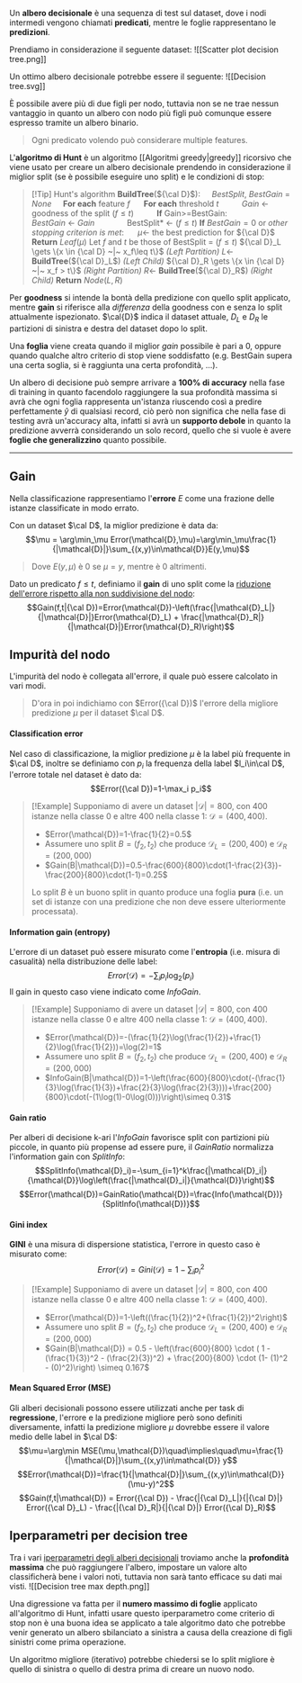 Un **albero decisionale** è una sequenza di test sul dataset, dove i nodi intermedi vengono chiamati **predicati**, mentre le foglie rappresentano le **predizioni**.

Prendiamo in considerazione il seguente dataset:
![[Scatter plot decision tree.png]]

Un ottimo albero decisionale potrebbe essere il seguente:
![[Decision tree.svg]]

È possibile avere più di due figli per nodo, tuttavia non se ne trae nessun vantaggio in quanto un albero con nodo più figli può comunque essere espresso tramite un albero binario.
>Ogni predicato volendo può considerare multiple features.

L'**algoritmo di Hunt** è un algoritmo [[Algoritmi greedy|greedy]] ricorsivo che viene usato per creare un albero decisionale prendendo in considerazione il miglior split (se è possibile eseguire uno split) e le condizioni di stop:

>[!Tip] Hunt's algorithm
>**BuildTree**(${\cal D}$):
$\quad$*BestSplit*, *BestGain* = *None*
$\quad$**For each** feature $f$
$\quad$ **For each** threshold $t$
$\quad\quad$ *Gain* $\gets$ goodness of the split $(f \leq t)$
$\quad\quad$ **If** Gain>=BestGain:
$\quad\quad\quad$ *BestGain* $\gets$ *Gain*
$\quad\quad\quad$ BestSplit* $\gets$ $(f \leq t)$
**If** *BestGain*$=0$ or *other stopping criterion is met*:
$\quad$ $\mu \gets$ the best prediction for ${\cal D}$
$\quad$ **Return** $Leaf(\mu)$
Let $f$ and $t$ be those of BestSplit = $(f \leq t)$
${\cal D}_L \gets \{x \in {\cal D} ~|~ x_f\leq t\}$ *(Left Partition)*
$L \gets$  **BuildTree**(${\cal D}_L$) *(Left Child)*
${\cal D}_R \gets \{x \in {\cal D} ~|~ x_f > t\}$ *(Right Partition)*
$R \gets$  **BuildTree**(${\cal D}_R$) *(Right Child)*
**Return** $Node(L,R)$

Per **goodness** si intende la bontà della predizione con quello split applicato, mentre **gain** si riferisce alla _differenza_ della goodness con e senza lo split attualmente ispezionato.
$\cal{D}$ indica il dataset attuale, $D_L$ e $D_R$ le partizioni di sinistra e destra del dataset dopo lo split.

Una **foglia** viene creata quando il miglior _gain_ possibile è pari a $0$, oppure quando qualche altro criterio di stop viene soddisfatto (e.g. BestGain supera una certa soglia, si è raggiunta una certa profondità, ...).

Un albero di decisione può sempre arrivare a **$100\%$ di accuracy** nella fase di training in quanto facendolo raggiungere la sua profondità massima si avrà che ogni foglia rappresenta un'istanza riuscendo così a predire perfettamente $\hat y$ di qualsiasi record, ciò però non significa che nella fase di testing avrà un'accuracy alta, infatti si avrà un **supporto debole** in quanto la predizione avverrà considerando un solo record, quello che si vuole è avere **foglie che generalizzino** quanto possibile.

---
## Gain
Nella classificazione rappresentiamo l'**errore** $E$ come una frazione delle istanze classificate in modo errato.

Con un dataset $\cal D$, la miglior predizione è data da:
$$\mu = \arg\min_\mu Error(\mathcal{D},\mu)=\arg\min_\mu\frac{1}{|\mathcal{D}|}\sum_{(x,y)\in\mathcal{D}}E(y,\mu)$$
>Dove $E(y,\mu)$ è $0$ se $\mu=y$, mentre è $0$ altrimenti.

Dato un predicato $f\leq t$, definiamo il **gain** di uno split come la <u>riduzione dell'errore rispetto alla non suddivisione del nodo</u>:
$$Gain(f,t|{\cal D})=Error(\mathcal{D})-\left(\frac{|\mathcal{D}_L|}{|\mathcal{D}|}Error(\mathcal{D}_L) + \frac{|\mathcal{D}_R|}{|\mathcal{D}|}Error(\mathcal{D}_R)\right)$$

## Impurità del nodo
L'impurità del nodo è collegata all'errore, il quale può essere calcolato in vari modi.
>D'ora in poi indichiamo con $Error({\cal D})$ l'errore della migliore predizione $\mu$ per il dataset $\cal D$.

#### Classification error
Nel caso di classificazione, la miglior predizione $\mu$ è la label più frequente in $\cal D$, inoltre se definiamo con $p_i$ la frequenza della label $l_i\in\cal D$, l'errore totale nel dataset è dato da:
$$Error({\cal D})=1-\max_i p_i$$

>[!Example]
>Supponiamo di avere un dataset $|\mathcal{D}| = 800$, con $400$ istanze nella classe $0$ e altre $400$ nella classe $1$: $\mathcal{D}=(400,400)$.
>-  $Error(\mathcal{D})=1-\frac{1}{2}=0.5$
>- Assumere uno split $B=(f_2,t_2)$ che produce $\mathcal{D}_L=(200,400)$ e $\mathcal{D}_R=(200,000)$
>- $Gain(B|\mathcal{D})=0.5-\frac{600}{800}\cdot(1-\frac{2}{3})-\frac{200}{800}\cdot(1-1)=0.25$
>
>Lo split $B$ è un buono split in quanto produce una foglia **pura** (i.e. un set di istanze con una predizione che non deve essere ulteriormente processata).

#### Information gain (entropy)
L'errore di un dataset può essere misurato come l'**entropia** (i.e. misura di casualità) nella distribuzione delle label:
$$Error(\mathcal{D})=-\sum_i p_i\log_2(p_i)$$
Il gain in questo caso viene indicato come $InfoGain$.

>[!Example]
>Supponiamo di avere un dataset $|\mathcal{D}| = 800$, con $400$ istanze nella classe $0$ e altre $400$ nella classe $1$: $\mathcal{D}=(400,400)$.
>-  $Error(\mathcal{D})=-(\frac{1}{2}\log(\frac{1}{2})+\frac{1}{2}\log(\frac{1}{2}))=\log(2)=1$
>- Assumere uno split $B=(f_2,t_2)$ che produce $\mathcal{D}_L=(200,400)$ e $\mathcal{D}_R=(200,000)$
>- $InfoGain(B|\mathcal{D})=1-\left(\frac{600}{800}\cdot(-(\frac{1}{3}\log(\frac{1}{3})+\frac{2}{3}\log(\frac{2}{3})))+\frac{200}{800}\cdot(-(1\log(1)-0\log(0)))\right)\simeq 0.31$

#### Gain ratio
Per alberi di decisione k-ari l'$InfoGain$ favorisce split con partizioni più piccole, in quanto più propense ad essere pure, il $GainRatio$ normalizza l'information gain con $SplitInfo$:
$$SplitInfo(\mathcal{D}_i)=-\sum_{i=1}^k\frac{|\mathcal{D}_i|}{\mathcal{D}}\log\left(\frac{|\mathcal{D}_i|}{\mathcal{D}}\right)$$
$$Error(\mathcal{D})=GainRatio(\mathcal{D})=\frac{Info(\mathcal{D})}{SplitInfo(\mathcal{D})}$$

#### Gini index
**GINI** è una misura di dispersione statistica, l'errore in questo caso è misurato come:
$$Error(\mathcal{D})=Gini(\mathcal{D})=1-\sum_i p_i^2$$

>[!Example]
>Supponiamo di avere un dataset $|\mathcal{D}| = 800$, con $400$ istanze nella classe $0$ e altre $400$ nella classe $1$: $\mathcal{D}=(400,400)$.
>-  $Error(\mathcal{D})=1-\left((\frac{1}{2})^2+(\frac{1}{2})^2\right)$
>- Assumere uno split $B=(f_2,t_2)$ che produce $\mathcal{D}_L=(200,400)$ e $\mathcal{D}_R=(200,000)$
>- $Gain(B|\mathcal{D}) =  0.5 - \left(\frac{600}{800} \cdot ( 1 - (\frac{1}{3})^2 - (\frac{2}{3})^2) + \frac{200}{800} \cdot (1- (1)^2 - (0)^2)\right) \simeq 0.167$

#### Mean Squared Error (MSE)
Gli alberi decisionali possono essere utilizzati anche per task di **regressione**, l'errore e la predizione migliore però sono definiti diversamente, infatti la predizione migliore $\mu$ dovrebbe essere il valore medio delle label in $\cal D$:
$$\mu=\arg\min MSE(\mu,\mathcal{D})\quad\implies\quad\mu=\frac{1}{|\mathcal{D}|}\sum_{(x,y)\in\mathcal{D}} y$$
$$Error(\mathcal{D})=\frac{1}{|\mathcal{D}|}\sum_{(x,y)\in\mathcal{D}}(\mu-y)^2$$
$$Gain(f,t|\mathcal{D}) = Error({\cal D}) - \frac{|{\cal D}_L|}{|{\cal D}|} Error({\cal D}_L) - \frac{|{\cal D}_R|}{|{\cal D}|} Error({\cal D}_R)$$

## Iperparametri per decision tree
Tra i vari [iperparametri degli alberi decisionali](https://scikit-learn.org/stable/modules/generated/sklearn.tree.DecisionTreeClassifier.html) troviamo anche la **profondità massima** che può raggiungere l'albero, impostare un valore alto classificherà bene i valori noti, tuttavia non sarà tanto efficace su dati mai visti.
![[Decision tree max depth.png]]

Una digressione va fatta per il **numero massimo di foglie** applicato all'algoritmo di Hunt, infatti usare questo iperparametro come criterio di stop non è una buona idea se applicato a tale algoritmo dato che potrebbe venir generato un albero sbilanciato a sinistra a causa della creazione di figli sinistri come prima operazione.

Un algoritmo migliore (iterativo) potrebbe chiedersi se lo split migliore è quello di sinistra o quello di destra prima di creare un nuovo nodo.

